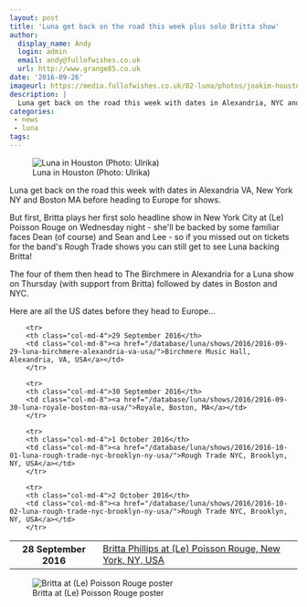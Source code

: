 ```yaml
---
layout: post
title: 'Luna get back on the road this week plus solo Britta show'
author:
  display_name: Andy
  login: admin
  email: andy@fullofwishes.co.uk
  url: http://www.grange85.co.uk
date: '2016-09-26'
imageurl: https://media.fullofwishes.co.uk/02-luna/photos/joakim-houston/img-1047-bw-26.jpg
description: |
  Luna get back on the road this week with dates in Alexandria, NYC and Boston before heading over the pond for shows in Europe
categories:
 - news
 - luna
tags:
---
```

<figure class="caption aligncenter"><img src="https://media.fullofwishes.co.uk/02-luna/photos/joakim-houston/img-1047-bw-26.jpg" alt="Luna in Houston (Photo: Ulrika)" /><figcaption class="caption-text">Luna in Houston (Photo: Ulrika)</figcaption></figure>
<p class="lead">Luna get back on the road this week with dates in Alexandria VA, New York NY and Boston MA before heading to Europe for shows.</p>

<p>But first, Britta plays her first solo headline show in New York City at (Le) Poisson Rouge on Wednesday night - she'll be backed by some familiar faces Dean (of course) and Sean and Lee - so if you missed out on tickets for the band's Rough Trade shows you can still get to see Luna backing Britta!</p>

<p>The four of them then head to The Birchmere in Alexandria for a Luna show on Thursday (with support from Britta) followed by dates in Boston and NYC.</p>

<p>Here are all the US dates before they head to Europe&hellip;</p>

<table class="table table-striped">
        <tbody><tr>
        <th class="col-md-4">28 September 2016</th>
        <td class="col-md-8"><a href="/database/dean-and-britta/shows/2016/2016-09-28-britta-phillips-le-poisson-rouge-new-york-ny-usa/">Britta Phillips at (Le) Poisson Rouge, New York, NY, USA</a></td>
        </tr>

        <tr>
        <th class="col-md-4">29 September 2016</th>
        <td class="col-md-8"><a href="/database/luna/shows/2016/2016-09-29-luna-birchmere-alexandria-va-usa/">Birchmere Music Hall, Alexandria, VA, USA</a></td>
        </tr>

        <tr>
        <th class="col-md-4">30 September 2016</th>
        <td class="col-md-8"><a href="/database/luna/shows/2016/2016-09-30-luna-royale-boston-ma-usa/">Royale, Boston, MA</a></td>
        </tr>

        <tr>
        <th class="col-md-4">1 October 2016</th>
        <td class="col-md-8"><a href="/database/luna/shows/2016/2016-10-01-luna-rough-trade-nyc-brooklyn-ny-usa/">Rough Trade NYC, Brooklyn, NY, USA</a></td>
        </tr>

        <tr>
        <th class="col-md-4">2 October 2016</th>
        <td class="col-md-8"><a href="/database/luna/shows/2016/2016-10-02-luna-rough-trade-nyc-brooklyn-ny-usa/">Rough Trade NYC, Brooklyn, NY, USA</a></td>
        </tr>

</tbody></table>

<figure class="caption aligncenter"><img src="https://media.fullofwishes.co.uk/09-britta-phillips/show_assets/2016-09-28-britta-phillips-le-poisson-rouge-poster.jpg" alt="Britta at (Le) Poisson Rouge poster" /><figcaption class="caption-text">Britta at (Le) Poisson Rouge poster</figcaption></figure>
